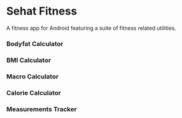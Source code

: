 # Sehat Fitness

A fitness app for Android featuring a suite of fitness related utilities.

### Bodyfat Calculator
### BMI Calculator
### Macro Calculator
### Calorie Calculator
### Measurements Tracker

